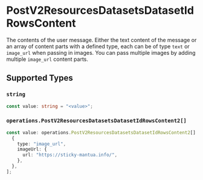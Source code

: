 # PostV2ResourcesDatasetsDatasetIdRowsContent

The contents of the user message. Either the text content of the message or an array of content parts with a defined type, each can be of type `text` or `image_url` when passing in images. You can pass multiple images by adding multiple `image_url` content parts. 


## Supported Types

### `string`

```typescript
const value: string = "<value>";
```

### `operations.PostV2ResourcesDatasetsDatasetIdRowsContent2[]`

```typescript
const value: operations.PostV2ResourcesDatasetsDatasetIdRowsContent2[] = [
  {
    type: "image_url",
    imageUrl: {
      url: "https://sticky-mantua.info/",
    },
  },
];
```

